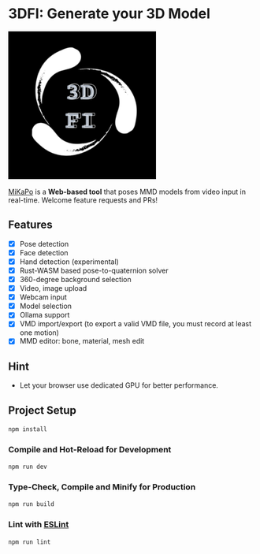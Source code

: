 # 3DFI: Generate your 3D Model 

<img width="300px" alt="demo_pose" src="./logo.jpg" />

[MiKaPo](https://mikapo.amyang.dev) is a **Web-based tool** that poses MMD models from video input in real-time. Welcome feature requests and PRs!


## Features

- [x] Pose detection
- [x] Face detection
- [x] Hand detection (experimental)
- [x] Rust-WASM based pose-to-quaternion solver
- [x] 360-degree background selection
- [x] Video, image upload
- [x] Webcam input
- [x] Model selection
- [x] Ollama support 
- [x] VMD import/export (to export a valid VMD file, you must record at least one motion)
- [x] MMD editor: bone, material, mesh edit

## Hint

- Let your browser use dedicated GPU for better performance.

## Project Setup

```sh
npm install
```

### Compile and Hot-Reload for Development

```sh
npm run dev
```

### Type-Check, Compile and Minify for Production

```sh
npm run build
```

### Lint with [ESLint](https://eslint.org/)

```sh
npm run lint
```
